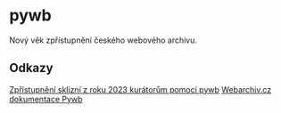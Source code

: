 # pywb
Nový věk zpřístupnění českého webového archivu.

## Odkazy
[Zpřístupnění sklizní z roku 2023 kurátorům pomocí pywb](https://github.com/orgs/WebarchivCZ/projects/2)
[Webarchiv.cz dokumentace Pywb](https://webarchivcz.github.io/pywb/)